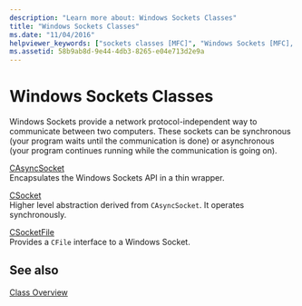 ```yaml
---
description: "Learn more about: Windows Sockets Classes"
title: "Windows Sockets Classes"
ms.date: "11/04/2016"
helpviewer_keywords: ["sockets classes [MFC]", "Windows Sockets [MFC], classes"]
ms.assetid: 58b9ab8d-9e44-4db3-8265-e04e713d2e9a
---
```

# Windows Sockets Classes

Windows Sockets provide a network protocol-independent way to communicate between two computers. These sockets can be synchronous (your program waits until the communication is done) or asynchronous (your program continues running while the communication is going on).

[CAsyncSocket](../mfc/reference/casyncsocket-class.md)<br/>
Encapsulates the Windows Sockets API in a thin wrapper.

[CSocket](../mfc/reference/csocket-class.md)<br/>
Higher level abstraction derived from `CAsyncSocket`. It operates synchronously.

[CSocketFile](../mfc/reference/csocketfile-class.md)<br/>
Provides a `CFile` interface to a Windows Socket.

## See also

[Class Overview](../mfc/class-library-overview.md)
